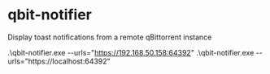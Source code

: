 # qbit-notifier
Display toast notifications from a remote qBittorrent instance

.\qbit-notifier.exe --urls="https://192.168.50.158:64392" 
.\qbit-notifier.exe --urls="https://localhost:64392" 
